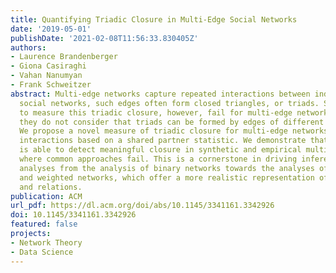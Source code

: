 ```yaml
---
title: Quantifying Triadic Closure in Multi-Edge Social Networks
date: '2019-05-01'
publishDate: '2021-02-08T11:56:33.830405Z'
authors:
- Laurence Brandenberger
- Giona Casiraghi
- Vahan Nanumyan
- Frank Schweitzer
abstract: Multi-edge networks capture repeated interactions between individuals. In
  social networks, such edges often form closed triangles, or triads. Standard approaches
  to measure this triadic closure, however, fail for multi-edge networks, because
  they do not consider that triads can be formed by edges of different multiplicity.
  We propose a novel measure of triadic closure for multi-edge networks of social
  interactions based on a shared partner statistic. We demonstrate that our operalization
  is able to detect meaningful closure in synthetic and empirical multi-edge networks,
  where common approaches fail. This is a cornerstone in driving inferential network
  analyses from the analysis of binary networks towards the analyses of multi-edge
  and weighted networks, which offer a more realistic representation of social interactions
  and relations.
publication: ACM
url_pdf: https://dl.acm.org/doi/abs/10.1145/3341161.3342926
doi: 10.1145/3341161.3342926
featured: false
projects:
- Network Theory
- Data Science
---
```

